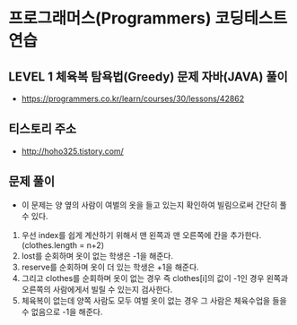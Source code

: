 # 프로그래머스(Programmers) 코딩테스트 연습
## LEVEL 1 체육복 탐욕법(Greedy) 문제 자바(JAVA) 풀이
- https://programmers.co.kr/learn/courses/30/lessons/42862

## 티스토리 주소
- http://hoho325.tistory.com/



## 문제 풀이
- 이 문제는 양 옆의 사람이 여벌의 옷을 들고 있는지 확인하여 빌림으로써 간단히 풀 수 있다.
1. 우선 index를 쉽게 계산하기 위해서 맨 왼쪽과 맨 오른쪽에 칸을 추가한다.(clothes.length = n+2)
2. lost를 순회하며 옷이 없는 학생은 -1을 해준다.
3. reserve를 순회하며 옷이 더 있는 학생은 +1을 해준다.
4. 그리고 clothes를 순회하며 옷이 없는 경우 즉 clothes[i]의 값이 -1인 경우 왼쪽과 오른쪽의 사람에게서 빌릴 수 있는지 검사한다.
5. 체육복이 없는데 양쪽 사람도 모두 여벌 옷이 없는 경우 그 사람은 체육수업을 들을 수 없음으로 -1을 해준다.
